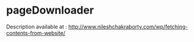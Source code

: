 pageDownloader
==============

Description available at : http://www.nileshchakraborty.com/wp/fetching-contents-from-website/
